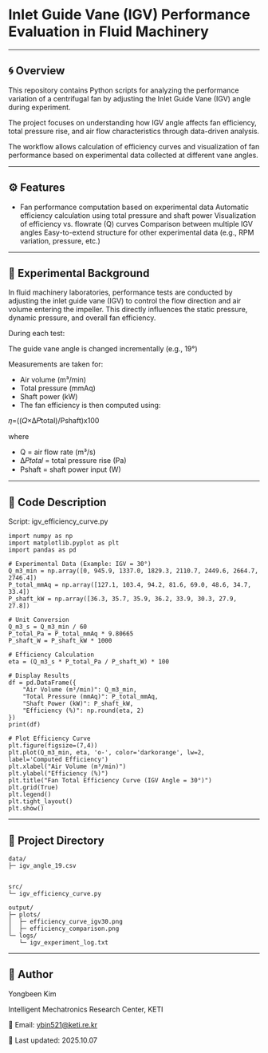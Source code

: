 # Inlet Guide Vane (IGV) Performance Evaluation in Fluid Machinery

---

## 🌀 Overview

This repository contains Python scripts for analyzing the performance variation of a centrifugal fan
by adjusting the Inlet Guide Vane (IGV) angle during experiment.

The project focuses on understanding how IGV angle affects fan efficiency,
total pressure rise, and air flow characteristics through data-driven analysis.

The workflow allows calculation of efficiency curves and visualization of fan performance
based on experimental data collected at different vane angles.

---

## ⚙️ Features

- Fan performance computation based on experimental data
Automatic efficiency calculation using total pressure and shaft power
Visualization of efficiency vs. flowrate (Q) curves
Comparison between multiple IGV angles
Easy-to-extend structure for other experimental data (e.g., RPM variation, pressure, etc.)

---

## 🧮 Experimental Background

In fluid machinery laboratories, performance tests are conducted by adjusting the inlet guide vane (IGV)
to control the flow direction and air volume entering the impeller.
This directly influences the static pressure, dynamic pressure, and overall fan efficiency.

During each test:

The guide vane angle is changed incrementally (e.g., 19°)

Measurements are taken for:
- Air volume (m³/min)
- Total pressure (mmAq)
- Shaft power (kW)
- The fan efficiency is then computed using:

𝜂=((𝑄×Δ𝑃total)/Pshaft)x100

where
- Q = air flow rate (m³/s)
- Δ𝑃𝑡𝑜𝑡𝑎𝑙 = total pressure rise (Pa)
- Pshaft = shaft power input (W)

---

## 🧰 Code Description
Script: igv_efficiency_curve.py
```
import numpy as np
import matplotlib.pyplot as plt
import pandas as pd

# Experimental Data (Example: IGV = 30°)
Q_m3_min = np.array([0, 945.9, 1337.0, 1829.3, 2110.7, 2449.6, 2664.7, 2746.4])
P_total_mmAq = np.array([127.1, 103.4, 94.2, 81.6, 69.0, 48.6, 34.7, 33.4])
P_shaft_kW = np.array([36.3, 35.7, 35.9, 36.2, 33.9, 30.3, 27.9, 27.8])

# Unit Conversion
Q_m3_s = Q_m3_min / 60
P_total_Pa = P_total_mmAq * 9.80665
P_shaft_W = P_shaft_kW * 1000

# Efficiency Calculation
eta = (Q_m3_s * P_total_Pa / P_shaft_W) * 100

# Display Results
df = pd.DataFrame({
    "Air Volume (m³/min)": Q_m3_min,
    "Total Pressure (mmAq)": P_total_mmAq,
    "Shaft Power (kW)": P_shaft_kW,
    "Efficiency (%)": np.round(eta, 2)
})
print(df)

# Plot Efficiency Curve
plt.figure(figsize=(7,4))
plt.plot(Q_m3_min, eta, 'o-', color='darkorange', lw=2, label='Computed Efficiency')
plt.xlabel("Air Volume (m³/min)")
plt.ylabel("Efficiency (%)")
plt.title("Fan Total Efficiency Curve (IGV Angle = 30°)")
plt.grid(True)
plt.legend()
plt.tight_layout()
plt.show()

```

---

## 📂 Project Directory
```
data/
├─ igv_angle_19.csv


src/
└─ igv_efficiency_curve.py

output/
├─ plots/
│  ├─ efficiency_curve_igv30.png
│  ├─ efficiency_comparison.png
└─ logs/
   └─ igv_experiment_log.txt

```

---

## 👤 Author

Yongbeen Kim

Intelligent Mechatronics Research Center, KETI

📧 Email: ybin521@keti.re.kr

📅 Last updated: 2025.10.07
